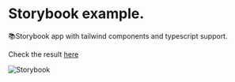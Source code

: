 # Storybook example.
📚Storybook app with tailwind components and typescript support.

Check the result [here](https://storybook-btn.netlify.com/)

![Storybook](https://dev-to-uploads.s3.amazonaws.com/i/rgg6chotyp8xeetfvqsn.png)
